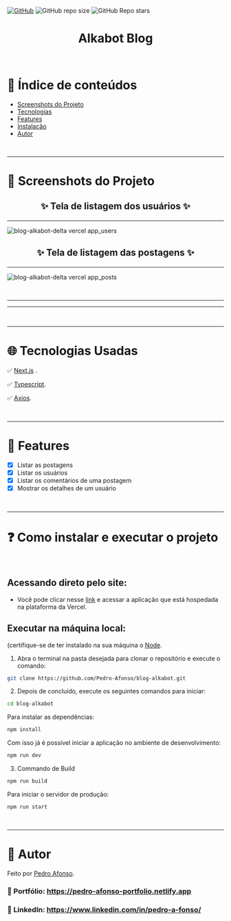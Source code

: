 <a href="./LICENSE">![GitHub](https://img.shields.io/github/license/pedro-afonso/blog-alkabot?style=plastic)</a>
![GitHub repo size](https://img.shields.io/github/repo-size/pedro-afonso/blog-alkabot?style=plastic)
![GitHub Repo stars](https://img.shields.io/github/stars/pedro-afonso/blog-alkabot?color=yellow&style=plastic)

<h1 align="center">Alkabot Blog</h1>

<br />

# :pushpin: Índice de conteúdos

<!-- - [Sobre o Projeto](#monocle_face-sobre-o-projeto) -->
- [Screenshots do Projeto](#camera_flash-screenshots-do-projeto)
- [Tecnologias](#globe_with_meridians-tecnologias-usadas)
- [Features](#triangular_flag_on_post-features)
- [Instalação](#question-como-instalar-e-executar-o-projeto)
- [Autor](#closed_book-autor)

</br>

---

# :camera_flash: Screenshots do Projeto


##  <p align="center" >:sparkles: Tela de listagem dos usuários :sparkles:</p> 

---

![blog-alkabot-delta vercel app_users](https://user-images.githubusercontent.com/50973575/227928509-fa24b4da-4ffa-43bd-8936-b3989cf939fb.png)

##  <p align="center" >:sparkles: Tela de listagem das postagens :sparkles:</p> 

---

![blog-alkabot-delta vercel app_posts](https://user-images.githubusercontent.com/50973575/227928515-5f573be1-c191-4577-ac17-8370532f2652.png)     

<br/>

---

---

<!-- # :monocle_face: Sobre o Projeto

Este projeto tem o objetivo de listar os 'posts' e 'users' da API, para que o usuário possa adicionar, incrementar ou retirar os produtos no carrinho. -->


<br />

---

# :globe_with_meridians: Tecnologias Usadas

✅ [Next.js](https://nextjs.org) .

✅ [Typescript](https://www.typescriptlang.org).

✅ [Axios](https://axios-http.com).


<!-- ✅ [Jest](https://jestjs.io) - Framework de Testes em JavaScript

✅ [Testing Library](https://testing-library.com) - Família de pacotes que ajudam a testar componentes de UI do ponto de vista do usuário. -->

<br />

---

# :triangular_flag_on_post: Features

- [x] Listar as postagens
- [x] Listar os usuários
- [x] Listar os comentários de uma postagem
- [x] Mostrar os detalhes de um usuário

<br />

---

# :question: Como instalar e executar o projeto

<br />

## Acessando direto pelo site:

- Você pode clicar nesse [link](https://blog-alkabot-delta.vercel.app) e acessar a aplicação que está hospedada na plataforma da Vercel.

## Executar na máquina local:

(certifique-se de ter instalado na sua máquina o [Node](https://nodejs.org/en/).

1. Abra o terminal na pasta desejada para clonar o repositório e execute o comando:

```bash
git clone https://github.com/Pedro-Afonso/blog-alkabot.git
```

2. Depois de concluído, execute os seguintes comandos para iniciar:

```bash
cd blog-alkabot
```

Para instalar as dependências:

```bash
npm install
```

Com isso já é possível iniciar a aplicação no ambiente de desenvolvimento:

```bash
npm run dev
```

3. Commando de Build

```bash
npm run build
```
Para iniciar o servidor de produção:

```bash
npm run start
```

<br />

---

# :closed_book: Autor

Feito por [Pedro Afonso](https://github.com/pedro-afonso).

### :link: Portfólio: https://pedro-afonso-portfolio.netlify.app
### :link: LinkedIn: https://www.linkedin.com/in/pedro-a-fonso/

